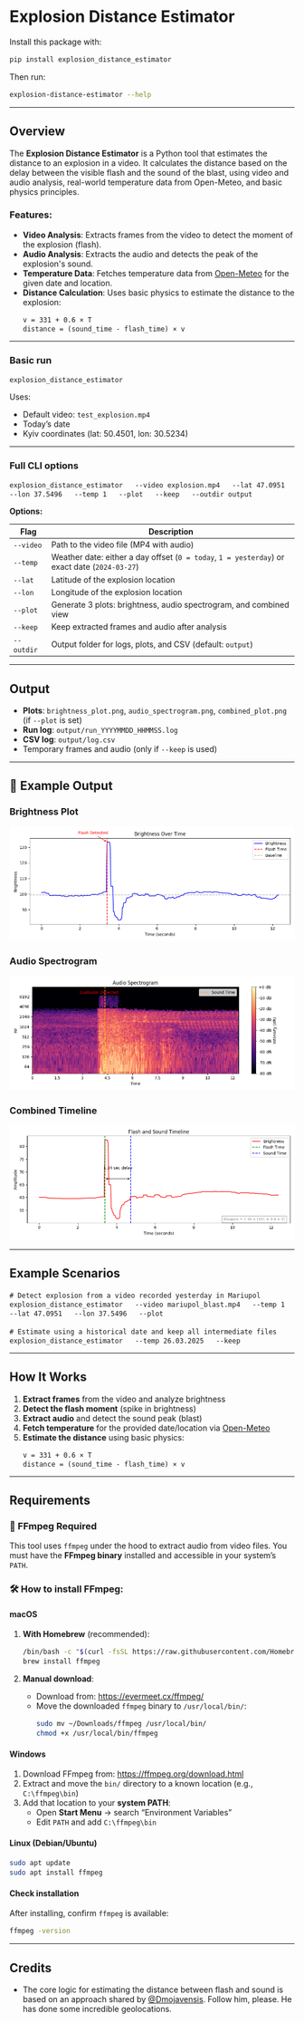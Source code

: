 
# Explosion Distance Estimator

Install this package with:

```bash
pip install explosion_distance_estimator
```

Then run:

```bash
explosion-distance-estimator --help
```

---

## Overview

The **Explosion Distance Estimator** is a Python tool that estimates the distance to an explosion in a video. It calculates the distance based on the delay between the visible flash and the sound of the blast, using video and audio analysis, real-world temperature data from Open-Meteo, and basic physics principles.

### Features:

- **Video Analysis**: Extracts frames from the video to detect the moment of the explosion (flash).
- **Audio Analysis**: Extracts the audio and detects the peak of the explosion's sound.
- **Temperature Data**: Fetches temperature data from [Open-Meteo](https://open-meteo.com) for the given date and location.
- **Distance Calculation**: Uses basic physics to estimate the distance to the explosion:
  ```
  v = 331 + 0.6 × T
  distance = (sound_time - flash_time) × v
  ```

---

### Basic run

```
explosion_distance_estimator
```

Uses:
- Default video: `test_explosion.mp4`
- Today’s date
- Kyiv coordinates (lat: 50.4501, lon: 30.5234)

---

### Full CLI options

```
explosion_distance_estimator   --video explosion.mp4   --lat 47.0951   --lon 37.5496   --temp 1   --plot   --keep   --outdir output
```

**Options:**

| Flag         | Description |
|--------------|-------------|
| `--video`    | Path to the video file (MP4 with audio) |
| `--temp`     | Weather date: either a day offset (`0 = today`, `1 = yesterday`) or exact date (`2024-03-27`) |
| `--lat`      | Latitude of the explosion location |
| `--lon`      | Longitude of the explosion location |
| `--plot`     | Generate 3 plots: brightness, audio spectrogram, and combined view |
| `--keep`     | Keep extracted frames and audio after analysis |
| `--outdir`   | Output folder for logs, plots, and CSV (default: `output`) |

---

## Output

- **Plots**: `brightness_plot.png`, `audio_spectrogram.png`, `combined_plot.png` (if `--plot` is set)
- **Run log**: `output/run_YYYYMMDD_HHMMSS.log`
- **CSV log**: `output/log.csv`
- Temporary frames and audio (only if `--keep` is used)

---

## 📸 Example Output

### Brightness Plot
![Brightness Plot](examples/brightness_plot.png)

### Audio Spectrogram
![Audio Spectrogram](examples/audio_spectrogram.png)

### Combined Timeline
![Combined Plot](examples/combined_plot.png)

---

## Example Scenarios

```
# Detect explosion from a video recorded yesterday in Mariupol
explosion_distance_estimator   --video mariupol_blast.mp4   --temp 1   --lat 47.0951   --lon 37.5496   --plot

# Estimate using a historical date and keep all intermediate files
explosion_distance_estimator   --temp 26.03.2025   --keep
```

---

## How It Works

1. **Extract frames** from the video and analyze brightness
2. **Detect the flash moment** (spike in brightness)
3. **Extract audio** and detect the sound peak (blast)
4. **Fetch temperature** for the provided date/location via [Open-Meteo](https://open-meteo.com)
5. **Estimate the distance** using basic physics:
   ```
   v = 331 + 0.6 × T
   distance = (sound_time - flash_time) × v
   ```

---

## Requirements

### 🔧 FFmpeg Required

This tool uses `ffmpeg` under the hood to extract audio from video files. You must have the **FFmpeg binary** installed and accessible in your system’s `PATH`.

### 🛠️ How to install FFmpeg:

#### macOS

1. **With Homebrew** (recommended):
   ```bash
   /bin/bash -c "$(curl -fsSL https://raw.githubusercontent.com/Homebrew/install/HEAD/install.sh)"
   brew install ffmpeg
   ```

2. **Manual download**:
   - Download from: https://evermeet.cx/ffmpeg/
   - Move the downloaded `ffmpeg` binary to `/usr/local/bin/`:
     ```bash
     sudo mv ~/Downloads/ffmpeg /usr/local/bin/
     chmod +x /usr/local/bin/ffmpeg
     ```

#### Windows

1. Download FFmpeg from: https://ffmpeg.org/download.html
2. Extract and move the `bin/` directory to a known location (e.g., `C:\ffmpeg\bin`)
3. Add that location to your **system PATH**:
   - Open **Start Menu** → search “Environment Variables”
   - Edit `PATH` and add `C:\ffmpeg\bin`

#### Linux (Debian/Ubuntu)

```bash
sudo apt update
sudo apt install ffmpeg
```

#### Check installation

After installing, confirm `ffmpeg` is available:
```bash
ffmpeg -version
```

---

## Credits

- The core logic for estimating the distance between flash and sound is based on an approach shared by [@Dmojavensis](https://x.com/Dmojavensis/status/1881304006406140200). Follow him, please. He has done some incredible geolocations.

